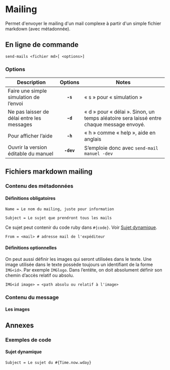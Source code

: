# Mailing

Permet d'envoyer le mailing d'un mail complexe à partir d'un simple fichier markdown (avec métadonnée).

## En ligne de commande

~~~
send-mails <fichier md>[ <options>]
~~~

### Options



| Description                                |  Options   | Notes                                                        |
| ------------------------------------------ | :--------: | ------------------------------------------------------------ |
| Faire une simple simulation de l’envoi     |  **`-s`**  | « s » pour « simulation »                                    |
| Ne pas laisser de délai entre les messages |  **`-d`**  | « d » pour « délai ». Sinon, un temps aléatoire sera laissé entre chaque message envoyé. |
| Pour afficher l’aide                       |  **`-h`**  | « h » comme « help », aide en anglais                        |
| Ouvrir la version éditable du manuel       | **`-dev`** | S’emploie donc avec `send-mail manuel -dev`                  |




## Fichiers markdown mailing

### Contenu des métadonnées

#### Définitions obligatoires

~~~
Name = Le nom du mailing, juste pour information
~~~

~~~
Subject = Le sujet que prendront tous les mails
~~~

Ce sujet peut contenir du code ruby dans `#{code}`. Voir [Sujet dynamique](#sujet-dynamique).

~~~
From = <mail> # adresse mail de l'expéditeur
~~~

#### Définitions optionnelles

On peut aussi définir les images qui seront utilisées dans le texte. Une image utilisée dans le texte possède toujours un identifiant de la forme `IMG<id>`. Par exemple `IMGlogo`. Dans l’entête, on doit absolument définir son chemin d’accès relatif ou absolu.

~~~
IMG<id image> = <path absolu ou relatif à l'image>
~~~



### Contenu du message

#### Les images

## Annexes

### Exemples de code

<a name="sujet-dynamique"></a>

#### Sujet dynamique

~~~
Subject = Le sujet du #{Time.now.wday}
~~~


